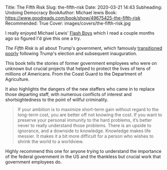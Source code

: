 Title: The Fifth Risk
Slug: the-fifth-risk
Date: 2020-03-21 14:43
Subheading: Undoing Democracy
BookAuthor: Michael lewis
Book: https://www.goodreads.com/book/show/49675425-the-fifth-risk
Recommended: True
Cover: images/covers/the-fifth-risk.jpg

I really enjoyed Michael Lewis' [Flash Boys](https://www.jacquescorbytuech.com/reading/flash-boys.html) which I read a couple months ago so figured I'd give this one a try.

*The Fifth Risk* is all about Trump's government, which famously [transitioned poorly](https://www.theatlantic.com/politics/archive/2017/01/trump-transition-cabinet-behind-schedule/511928/) following Trump's election and subsequent inauguration.

This book tells the stories of former government employees who were on unknown but crucial projects that helped to protect the lives of tens of millions of Americans. From the Coast Guard to the Department of Agriculture.

It also highlights the dangers of the new staffers who came in to replace those departing staff, with numerous conflicts of interest and shortsightedness to the point of willful criminality.

> If your ambition is to maximize short-term gain without regard to the long-term cost, you are better off not knowing the cost. If you want to preserve your personal immunity to the hard problems, it’s better never to really understand those problems. There is an upside to ignorance, and a downside to knowledge. Knowledge makes life messier. It makes it a bit more difficult for a person who wishes to shrink the world to a worldview.

Highly recommend this one for anyone trying to understand the importance of the federal government in the US and the thankless but crucial work that government employees do.